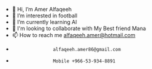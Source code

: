 - 👋 Hi, I’m Amer Alfaqeeh
- 👀 I’m interested in football
- 🌱 I’m currently learning AI
- 💞️ I'm looking to collaborate with My Best friend Mana
- 📫 How to reach me alfaqeeh.amer@hotmail.com
-                    alfaqeeh.amer86@gmail.com
-                    Mobile +966-53-934-8891

<!---
ameralfaqeeh86/ameralfaqeeh86 is a ✨ special ✨ repository because its `README.md` (this file) appears on your GitHub profile.
You can click the Preview link to take a look at your changes.
--->
